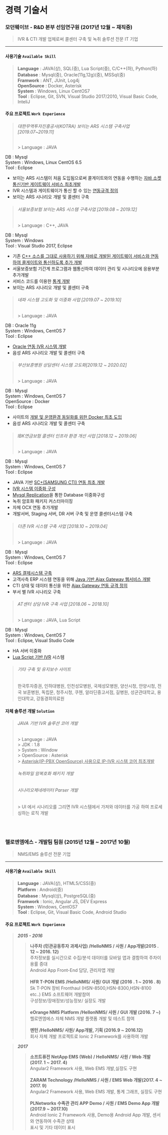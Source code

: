 # 경력 기술서 #

### **모던웨이브** - R&D 본부 선임연구원 (2017년 12월 ~ 재직중) 
> IVR & CTI 개발 업체로써  콜센터 구축 및 녹취 솔루션 전문 IT 기업

----------
#### 사용기술 `Available Skill`
> **Language**   :  JAVA(상), SQL(중), Lua Script(중), C/C++(하), Python(하)<br>
> **Database**   :  Mysql(중), Oracle(11g,12g)(중), MSSql(중)<br>
> **Framwork**   :  ANT, JUnit, Log4j<br>
> **OpenSource** :  Docker, Asterisk<br>
> **System**     :  Windows, Linux CentOS7<br>
> **Tool**       :  Eclipse, Git, SVN, Visual Studio 2017/2010, Visual Basic Code, InteliJ<br>
#### 주요 프로젝트 `Work Experience`
> <h6>대한무역투자진흥공사(KOTRA) 보이는 ARS 시스템 구축사업 [2019.07~2019.11]</h6>
>> Language : JAVA<br>
 DB : Mysql<br>
 System : Windows, Linux CentOS 6.5<br>
 Tool : Eclipse<br>
- 보이는 ARS 시스템이 처음 도입됨으로써 콜게이트와의 연동을 수행하는 <u>자바 소켓통신기반 게이트웨이 서비스 최초개발</u><br>
- IVR 시스템과 게이트웨이가 통신 할 수 있는 <u>연동규격 정의</u><br>
- 보이는 ARS 시나리오 개발 및 콜센터 구축<br>
> <h6>서울보증보험 보이는 ARS 시스템 구축사업 [2019.08 ~ 2019.12]</h6>
>> Language : C++, JAVA<br>
 DB : Mysql<br>
 System : Windows<br>
 Tool : Visual Studio 2017, Eclipse<br>
- 기존 <u>C++ 소스를 그대로 사용하기 위해 자바로 개발된 게이트웨이 서비스와 연동하여 콜게이트와 통신하도록 추가 개발</u><br>
- 서울보증보험 기간계 프로그램과 웹통신하여 데이터 관리 및 시나리오에 응용부분 추가개발<br>
- 서비스 코드를 이용한 <u>통계 개발</u><br>
- 보이는 ARS 시나리오 개발 및 콜센터 구축<br>
> <h6>네파 시스템 고도화 및 이중화 사업 [2019.07 ~ 2019.10]</h6>
>> Language : JAVA<br>
 DB : Oracle 11g<br>
 System : Windows, CentOS 7<br>
 Tool : Eclipse<br>
- <u>Oracle 연동 IVR 시스템 개발</u><br>
- 음성 ARS 시나리오 개발 및 콜센터 구축<br>
> <h6>부산보훈병원 상담센터 시스템 고도화[2019.12 ~ 2020.02]</h6>
>> Language : JAVA<br>
 DB : Mysql<br>
 System : Windows, CentOS 7<br>
 OpenSource : Docker<br>
 Tool : Eclipse<br>
- 사이트의 <u>개발 및 운영환경 동일화를 위한 Docker 최초 도입</u><br>
- 음성 ARS 시나리오 개발 및 콜센터 구축<br>
> <h6>IBK연금보험 콜센터 인프라 환경 개선 사업 [2018.12 ~ 2019.06]</h6>
>> Language : JAVA<br>
 DB : Mysql<br>
 System : Windows, CentOS 7<br>
 Tool : Eclipse<br>
- JAVA 기반 <u>SC+(SAMSUNG CTI) 연동 최초 개발</u><br>
- <u>IVR 시스템 이중화 구성</u><br>
- <u>Mysql Replication</u>을 통한 Database 이중화구성<br>
- 녹취 암호화 패키지 커스터마이징<br> 
- 자체 OCX 연동 추가개발<br>
- 개발서버, Staging 서버, DR 서버 구축 및 운영 콜센터시스템 구축<br>
> <h6>더존 IVR 시스템 구축 사업 [2018.10 ~ 2019.04]</h6>
>> Language : JAVA<br>
 DB : Mysql<br>
 System : Windows, CentOS 7<br>
 Tool : Eclipse<br>
- <u>ARS 결제시스템 구축</u><br>
- 고객사측 ERP 시스템 연동을 위해 <u>Java 기반 Ajax Gateway 웹서비스 개발</u><br>
- CTI 상태 및 데이터 통신을 위한 <u>Ajax Gateway 연동 규격 정의</u><br>
- 부서 별 IVR 시나리오 구축<br>
> <h6>AT센터 상담 IVR 구축 사업 [2018.06 ~ 2018.10]</h6>
>> Language : JAVA, Lua Script<br>
 DB : Mysql<br>
 System : Windows, CentOS 7<br>
 Tool : Eclipse, Visual Studio Code<br>
- HA 서버 이중화<br>
- <u>Lua Script 기반 IVR</u> 시스템<br>
> <h6>기타 구축 및 유지보수 사이트</h6>
> 한국투자증권,
> 인하대병원,
> 인천성모병원,
> 국제성모병원,
> 양산시청,
> 안양시청,
> 전국 보훈병원,
> 독립문,
> 청주시청,
> 쿠첸,
> 알라딘중고서점,
> 길병원,
> 성균관대학교,
> 용인대학교,
> 강동경희의료원

#### 자체 솔루션 개발 `Solution`
><h6>JAVA 기반 IVR 솔루션 코어 개발</h6>
>> Language : JAVA<br>
>> JDK : 1.8<br>
>> System : Window<br>
>> OpenSource : Asterisk<br>
>> <u>Asterisk(IP-PBX OpenSource) 사용으로 IP-IVR 시스템 코어 최초개발</u>
><h6>녹취파일 암복호화 패키지 개발</h6>
><h6>시나리오제네레이터 Parser 개발</h6>
>> UI 에서 시나리오를 그리면 IVR 시스템에서 가져와 데이터를 가공 하여 프로세싱하는 로직 개발<br>


<br>
<br>


### **헬로엔엠에스** - 개발팀 팀원 (2015년 12월 ~ 2017년 10월) 
> NMS/EMS 솔루션 전문 기업

----------
#### 사용기술 `Available Skill`
> **Language**   :  JAVA(상), HTML5/CSS(중)<br>
> **Platform**   :  Android(중)<br>
> **Database**   :  Mysql(상), PostgreSQL(중)<br>
> **Framwork**   :  Ionic, Angular JS, DEV Express<br>
> **System**     :  Windows, CentOS7<br>
> **Tool**       :  Eclipse, Git, Visual Basic Code, Android Studio<br>

#### 주요 프로젝트 `Work Experience`

> ***2015 - 2016*** 
>> **나주차 (민관공동투자 과제사업) /HelloNMS / 사원 / App개발(2015 . 12 ~ 2016. 12)<br>**
주차정보를 실시간으로 수집/분석 데이터를 모바일 앱과 결함하여 주차이용률 증대<br>
Android App Front-End 담당, 관리자앱 개발<br><br>
>>**HFR T-PON EMS /HelloNMS/ 사원/ GUI 개발 (2016 . 1 ~ 2016 . 8)<br>**
	Sk T-PON 장비 Fronthaul (HSN-8500,HSN-8300,HSN-8100 etc..) EMS 소프트웨어 개발참여<br>
	구성정보/장애정보/성능정보/ 실장도 개발 <br><br>
>>**eOrange NMS Platform /HellonNMS/ 사원 / GUI 개발 (2016. 7 ~)<br>**
	헬로엔엠에스 자체 NMS 개발 플랫폼 개발 및 테스트 참여 <br><br>
>>**멘턴 /HelloNMS/ 사원/ App개발, 기획 (2016.9 ~ 2016.12)<br>**
	회사 자체 개발 프로젝트로 Ionic 2 Framework를 사용하여 개발<br>

> ***2017***
>>**소프트퓨전 NetApp  EMS (Web) / HelloNMS/ 사원 / Web 개발 (2017. 1 ~ 2017. 4)<br>**
	Angular2 Framework 사용, Web EMS 개발,실장도 구현<br><br>
>>**ZARAM Technology /HelloNMS / 사원 / EMS Web 개발(2017. 4 ~ 2017. 9)<br>**
	Angular2 Framework 사용, Web EMS 개발, 통계 그래프, 실장도 구현<br><br>
>>**PLNetworks 수족관 관리 APP Demo / 사원 / EMS Demo  App  개발 (2017.9 ~ 2017.10)<br>**
Android Ionic 2 Framework  사용,  Demo용 Android App 개발, 센서와 연동하여 수족관 상태 <br>
표시 및 기타 데이터 표시<br>
